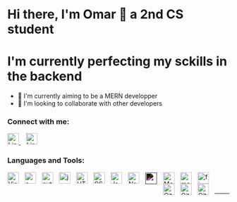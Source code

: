 # Hi there, I'm Omar 👋 a 2nd CS student

# I'm currently perfecting my sckills in the backend
- 🔭 I'm currently aiming to be a MERN developper
- 👯 I'm looking to collaborate with other developers

### Connect with me:

<a href="https://www.linkedin.com/in/your_username/">
  <img src="https://cdn.jsdelivr.net/gh/devicons/devicon/icons/linkedin/linkedin-original.svg" href="https://www.linkedin.com/in/omar-heriche-4836a4263/" width="26" alt="LinkedIn">
</a>
&nbsp;&nbsp;
<a href="https://www.instagram.com/hericheomar/">
  <img src="https://encrypted-tbn0.gstatic.com/images?q=tbn:ANd9GcS8MW5BOjG73cjujhr0R5t0eqV-0z7dVkOj5Sygv9y4gA&s" href="https://www.linkedin.com/in/omar-heriche-4836a4263/" width="26" alt="LinkedIn">
</a>

### Languages and Tools:

<img align="left" alt="Visual Studio Code" width="26px" src="https://cdn.jsdelivr.net/gh/devicons/devicon/icons/vscode/vscode-original.svg" style="padding-right:10px;" />

<img align="left" alt="c" width="26px" src="https://cdn.jsdelivr.net/gh/devicons/devicon/icons/c/c-original.svg" style="padding-right:10px;" />

<img align="left" alt="python" width="26px" src="https://cdn.jsdelivr.net/gh/devicons/devicon/icons/python/python-original.svg" style="padding-right:10px;" />

<img align="left" alt="java" width="26px" src="https://cdn.jsdelivr.net/gh/devicons/devicon/icons/java/java-original.svg" style="padding-right:10px;" />

<img align="left" alt="HTML5" width="26px" src="https://cdn.jsdelivr.net/gh/devicons/devicon/icons/html5/html5-original.svg" style="padding-right:10px;" />

<img align="left" alt="CSS3" width="26px" src="https://cdn.jsdelivr.net/gh/devicons/devicon/icons/css3/css3-original.svg" style="padding-right:10px;" />

<img align="left" alt="JavaScript" width="26px" src="https://cdn.jsdelivr.net/gh/devicons/devicon/icons/javascript/javascript-original.svg" style="padding-right:10px;" />

<img align="left" alt="Node.js" width="26px" src="https://cdn.jsdelivr.net/gh/devicons/devicon/icons/nodejs/nodejs-original.svg" style="padding-right:10px;" />

<img align="left" alt="express.js" background-color="white" border="1px dolid white" width="26px" color="white" src="https://icongr.am/devicon/express-original.svg" style="padding-right:10px; filter: invert(1);" />

<img align="left" alt="MongoDB" width="26px" src="https://cdn.jsdelivr.net/gh/devicons/devicon/icons/mongodb/mongodb-original.svg" style="padding-right:10px;" />

<img align="left" alt="mongoose" width="26px" color="red" src="https://icon.icepanel.io/Technology/svg/Mongoose.js.svg" style="padding-right:10px;" />

<img align="left" alt="figma" width="26px" color="red" src="https://cdn.jsdelivr.net/gh/devicons/devicon/icons/figma/figma-original.svg" style="padding-right:10px;" />

<img align="left" alt="Git" width="26px" src="https://cdn.jsdelivr.net/gh/devicons/devicon/icons/git/git-original.svg" style="padding-right:10px;" />

<img align="left" alt="GitHub" width="26px" src="https://user-images.githubusercontent.com/3369400/139447912-e0f43f33-6d9f-45f8-be46-2df5bbc91289.png" style="padding-right:10px;" />

<img align="left" alt="GitHub" width="26px" src="https://user-images.githubusercontent.com/3369400/139448065-39a229ba-4b06-434b-bc67-616e2ed80c8f.png" style="padding-right:10px;" />

<br />
<br />

---
